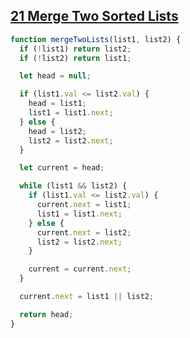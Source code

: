 ## [21 Merge Two Sorted Lists](https://leetcode.com/problems/merge-two-sorted-lists/description/)

<!-- notecardId: 1741798976787 -->

```js
function mergeTwoLists(list1, list2) {
  if (!list1) return list2;
  if (!list2) return list1;

  let head = null;

  if (list1.val <= list2.val) {
    head = list1;
    list1 = list1.next;
  } else {
    head = list2;
    list2 = list2.next;
  }

  let current = head;

  while (list1 && list2) {
    if (list1.val <= list2.val) {
      current.next = list1;
      list1 = list1.next;
    } else {
      current.next = list2;
      list2 = list2.next;
    }

    current = current.next;
  }

  current.next = list1 || list2;

  return head;
}
```
